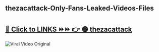 
 ## thezacattack-Only-Fans-Leaked-Videos-Files

# <h2><a href="https://mediaupload.pro?thezacattack">🔗 Click to LINKS ⏩⏩ 👉 🟢 thezacattack </a></h2>

<a href="https://mediaupload.pro?thezacattack" rel="nofollow" data-target="animated-image.originalLink"><img src="https://i.ibb.co.com/xMMVF88/686577567.gif" alt="Viral Video Original" style="max-width: 100%; display: inline-block;" data-target="animated-image.originalImage"></a>